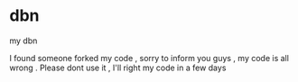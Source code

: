 # dbn
my dbn

I found someone forked my code , sorry to inform you guys , my code is all wrong . Please dont use it , I'll right my code in a few days
